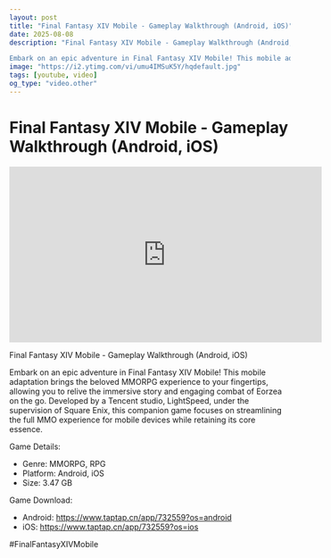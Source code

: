```yaml
---
layout: post
title: "Final Fantasy XIV Mobile - Gameplay Walkthrough (Android, iOS)"
date: 2025-08-08
description: "Final Fantasy XIV Mobile - Gameplay Walkthrough (Android, iOS)

Embark on an epic adventure in Final Fantasy XIV Mobile! This mobile adaptation brings t..."
image: "https://i2.ytimg.com/vi/umu4IMSuK5Y/hqdefault.jpg"
tags: [youtube, video]
og_type: "video.other"
---
```


<script type="application/ld+json">
{
  "@context": "http://schema.org",
  "@type": "VideoObject",
  "name": "Final Fantasy XIV Mobile - Gameplay Walkthrough (Android, iOS)",
  "description": "Final Fantasy XIV Mobile - Gameplay Walkthrough (Android, iOS)\n\nEmbark on an epic adventure in Final Fantasy XIV Mobile! This mobile adaptation brings the beloved MMORPG experience to your fingertips, allowing you to relive the immersive story and engaging combat of Eorzea on the go. Developed by a Tencent studio, LightSpeed, under the supervision of Square Enix, this companion game focuses on streamlining the full MMO experience for mobile devices while retaining its core essence.\n\nGame Details:\n\n- Genre: MMORPG, RPG\n- Platform: Android, iOS\n- Size: 3.47 GB\n\nGame Download:\n\n- Android: https://www.taptap.cn/app/732559?os=android\n- iOS: https://www.taptap.cn/app/732559?os=ios\n\n#FinalFantasyXIVMobile",
  "thumbnailUrl": "https://i2.ytimg.com/vi/umu4IMSuK5Y/hqdefault.jpg",
  "uploadDate": "2025-08-08T15:01:46",
  "embedUrl": "https://www.youtube.com/embed/umu4IMSuK5Y",
  "publisher": {
    "@type": "Person",
    "name": "Celo Zaga"
  },
  "mainEntityOfPage": {
    "@type": "WebPage",
    "@id": "https://celozaga.github.io/2025/08/08/final-fantasy-xiv-mobile---gameplay-walkthrough-(android,-ios)-umu4IMSuK5Y.html"
  },
  "duration": "PT0M0S"
}
</script>

<script type="application/ld+json">
{
  "@context": "http://schema.org",
  "@type": "BlogPosting",
  "headline": "Final Fantasy XIV Mobile - Gameplay Walkthrough (Android, iOS)",
  "image": "https://i2.ytimg.com/vi/umu4IMSuK5Y/hqdefault.jpg",
  "publisher": {
    "@type": "Person",
    "name": "Celo Zaga"
  },
  "url": "https://celozaga.github.io/2025/08/08/final-fantasy-xiv-mobile---gameplay-walkthrough-(android,-ios)-umu4IMSuK5Y.html",
  "datePublished": "2025-08-08T15:01:46",
  "dateCreated": "2025-08-08T15:01:46",
  "dateModified": "2025-08-08T15:01:46",
  "description": "Final Fantasy XIV Mobile - Gameplay Walkthrough (Android, iOS)\n\nEmbark on an epic adventure in Final Fantasy XIV Mobile! This mobile adaptation brings t...",
  "author": {
    "@type": "Person",
    "name": "Celo Zaga"
  },
  "mainEntityOfPage": {
    "@type": "WebPage",
    "@id": "https://celozaga.github.io/2025/08/08/final-fantasy-xiv-mobile---gameplay-walkthrough-(android,-ios)-umu4IMSuK5Y.html"
  }
}
</script>

<h1 class="youtube-post-title">Final Fantasy XIV Mobile - Gameplay Walkthrough (Android, iOS)</h1>

<iframe width="560" height="315" src="https://www.youtube.com/embed/umu4IMSuK5Y" class="youtube-post-embed" frameborder="0" allowfullscreen></iframe>

<p class="youtube-post-description">Final Fantasy XIV Mobile - Gameplay Walkthrough (Android, iOS)

Embark on an epic adventure in Final Fantasy XIV Mobile! This mobile adaptation brings the beloved MMORPG experience to your fingertips, allowing you to relive the immersive story and engaging combat of Eorzea on the go. Developed by a Tencent studio, LightSpeed, under the supervision of Square Enix, this companion game focuses on streamlining the full MMO experience for mobile devices while retaining its core essence.

Game Details:

- Genre: MMORPG, RPG
- Platform: Android, iOS
- Size: 3.47 GB

Game Download:

- Android: https://www.taptap.cn/app/732559?os=android
- iOS: https://www.taptap.cn/app/732559?os=ios

#FinalFantasyXIVMobile</p>
